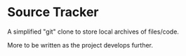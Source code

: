 # Source Tracker
A simplified "git" clone to store local archives of files/code.

More to be written as the project develops further.